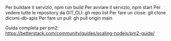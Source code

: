 Per buildare il servizio, npm run build
Per avviare il servizio, npm start
Per vedere tutte le repository da GIT_CLI: gh repo list
Per fare un close: git clone dicomi-db-apis
Per fare un pull: gh pull origin main

Guida completa per pm2: https://betterstack.com/community/guides/scaling-nodejs/pm2-guide/
